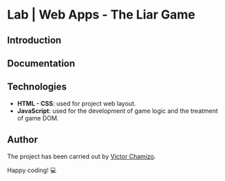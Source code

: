 # Lab | Web Apps - The Liar Game

## Introduction

## Documentation
 
## Technologies
- **HTML - CSS**: used for project web layout.
- **JavaScript**: used for the development of game logic and the treatment of game DOM.
 
## Author
The project has been carried out by [Victor Chamizo](https://github.com/vctorChamizo).
 
Happy coding! 💻
